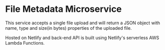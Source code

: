 # File Metadata Microservice

This service accepts a single file upload and will return a JSON object with name, type and size(in bytes) properties of the uploaded file.

Hosted on Netlify and back-end API is built using Netlify's serverless AWS Lambda Functions.
